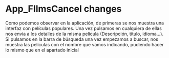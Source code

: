 # App_FIlmsCancel changes

Como podemos observar en la aplicación, de primeras se nos muestra una interfaz con películas populares. 
Una vez pulsamos en cualquiera de ellas nos envía a los detalles de la misma película (Descripción, titulo, idioma...). 
Si pulsamos en la barra de búsqueda una vez empezamos a buscar, nos muestra las películas con el nombre que vamos indicando, pudiendo hacer lo mismo que en el apartado inicial
